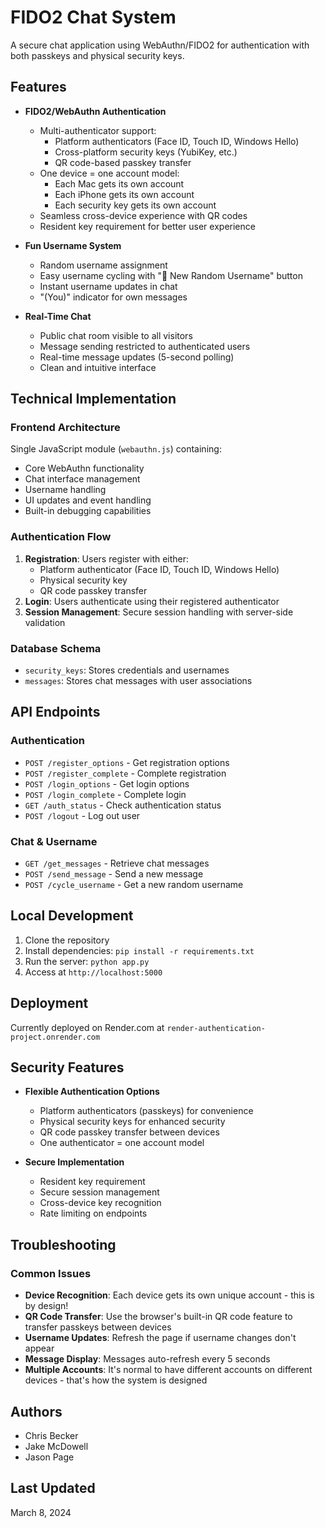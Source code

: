 # FIDO2 Chat System

A secure chat application using WebAuthn/FIDO2 for authentication with both passkeys and physical security keys.

## Features

- **FIDO2/WebAuthn Authentication**
  - Multi-authenticator support:
    - Platform authenticators (Face ID, Touch ID, Windows Hello)
    - Cross-platform security keys (YubiKey, etc.)
    - QR code-based passkey transfer
  - One device = one account model:
    - Each Mac gets its own account
    - Each iPhone gets its own account
    - Each security key gets its own account
  - Seamless cross-device experience with QR codes
  - Resident key requirement for better user experience

- **Fun Username System**
  - Random username assignment
  - Easy username cycling with "🎲 New Random Username" button
  - Instant username updates in chat
  - "(You)" indicator for own messages

- **Real-Time Chat**
  - Public chat room visible to all visitors
  - Message sending restricted to authenticated users
  - Real-time message updates (5-second polling)
  - Clean and intuitive interface

## Technical Implementation

### Frontend Architecture
Single JavaScript module (`webauthn.js`) containing:
- Core WebAuthn functionality
- Chat interface management
- Username handling
- UI updates and event handling
- Built-in debugging capabilities

### Authentication Flow
1. **Registration**: Users register with either:
   - Platform authenticator (Face ID, Touch ID, Windows Hello)
   - Physical security key
   - QR code passkey transfer
2. **Login**: Users authenticate using their registered authenticator
3. **Session Management**: Secure session handling with server-side validation

### Database Schema
- `security_keys`: Stores credentials and usernames
- `messages`: Stores chat messages with user associations

## API Endpoints

### Authentication
- `POST /register_options` - Get registration options
- `POST /register_complete` - Complete registration
- `POST /login_options` - Get login options
- `POST /login_complete` - Complete login
- `GET /auth_status` - Check authentication status
- `POST /logout` - Log out user

### Chat & Username
- `GET /get_messages` - Retrieve chat messages
- `POST /send_message` - Send a new message
- `POST /cycle_username` - Get a new random username

## Local Development

1. Clone the repository
2. Install dependencies: `pip install -r requirements.txt`
3. Run the server: `python app.py`
4. Access at `http://localhost:5000`

## Deployment

Currently deployed on Render.com at `render-authentication-project.onrender.com`

## Security Features

- **Flexible Authentication Options**
  - Platform authenticators (passkeys) for convenience
  - Physical security keys for enhanced security
  - QR code passkey transfer between devices
  - One authenticator = one account model

- **Secure Implementation**
  - Resident key requirement
  - Secure session management
  - Cross-device key recognition
  - Rate limiting on endpoints

## Troubleshooting

### Common Issues
- **Device Recognition**: Each device gets its own unique account - this is by design!
- **QR Code Transfer**: Use the browser's built-in QR code feature to transfer passkeys between devices
- **Username Updates**: Refresh the page if username changes don't appear
- **Message Display**: Messages auto-refresh every 5 seconds
- **Multiple Accounts**: It's normal to have different accounts on different devices - that's how the system is designed

## Authors
- Chris Becker
- Jake McDowell
- Jason Page

## Last Updated
March 8, 2024

